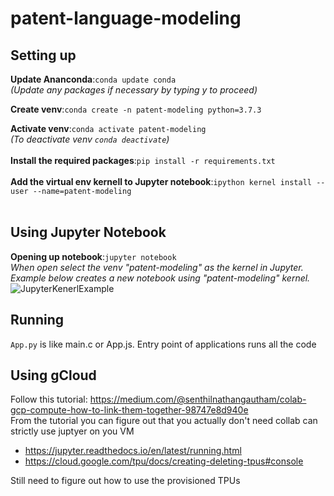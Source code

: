 # patent-language-modeling

## Setting up</br>
**Update Ananconda**:`conda update conda` </br>
*(Update any packages if necessary by typing y to proceed)*</br>

**Create venv**:`conda create -n patent-modeling python=3.7.3` 

**Activate venv**:`conda activate patent-modeling` </br>
*(To deactivate venv `conda deactivate`)* </br> </br> 
**Install the required packages**:`pip install -r requirements.txt`</br> </br>
**Add the virtual env kernell to Jupyter notebook**:`ipython kernel install --user --name=patent-modeling`</br></br>

## Using Jupyter Notebook

**Opening up notebook**:`jupyter notebook`</br>
*When open select the venv  "patent-modeling" as the kernel in Jupyter. Example below creates a new notebook using "patent-modeling" kernel.*
![JupyterKenerlExample](https://i.imgur.com/pBVcUme.png)


## Running

`App.py` is like main.c or App.js. Entry point of applications runs all the code

## Using gCloud
Follow this tutorial: https://medium.com/@senthilnathangautham/colab-gcp-compute-how-to-link-them-together-98747e8d940e</br>
From the tutorial you can figure out that you actually don't need collab can strictly use juptyer on you VM
- https://jupyter.readthedocs.io/en/latest/running.html
- https://cloud.google.com/tpu/docs/creating-deleting-tpus#console

Still need to figure out how to use the provisioned TPUs
  
  
